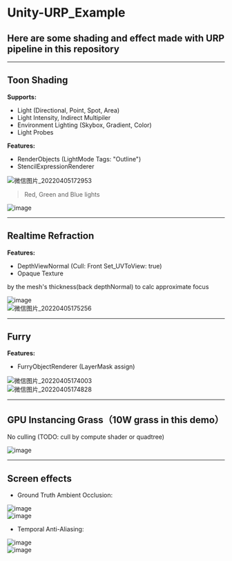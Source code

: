 # Unity-URP_Example
## Here are some shading and effect made with URP pipeline in this repository
****
## Toon Shading  
__Supports:__  
* Light (Directional, Point, Spot, Area)
* Light Intensity, Indirect Multipiler
* Environment Lighting (Skybox, Gradient, Color)
* Light Probes

__Features:__  
* RenderObjects (LightMode Tags: "Outline")
* StencilExpressionRenderer

![微信图片_20220405172953](https://user-images.githubusercontent.com/71002504/161746235-2fff49bb-80e7-4857-bfec-94a28520b0e4.png)  

>Red, Green and Blue lights

![image](https://user-images.githubusercontent.com/71002504/161773804-9387bbba-42eb-406e-925f-aae5153f1480.png)  
****
## Realtime Refraction 
__Features:__  
* DepthViewNormal (Cull: Front   Set_UVToView: true)
* Opaque Texture

by the mesh's thickness(back depthNormal) to calc approximate focus  

![image](https://user-images.githubusercontent.com/71002504/161769449-3c069b33-10cc-4f0e-9651-ce8109a8b369.png)  
![微信图片_20220405175256](https://user-images.githubusercontent.com/71002504/161746389-0193f14b-baa4-439e-a5e0-e78f8524783d.png)  
****
## Furry  
__Features:__  
* FurryObjectRenderer (LayerMask assign)

![微信图片_20220405174003](https://user-images.githubusercontent.com/71002504/161749112-e8899ceb-7579-4cd1-9f5c-860e669e47c6.png)  
![微信图片_20220405174828](https://user-images.githubusercontent.com/71002504/161762997-d109b4bb-27b9-4b4f-8bde-06a312f994d5.png)  
****
## GPU Instancing Grass（10W grass in this demo）  
No culling (TODO: cull by compute shader or quadtree)  

![image](https://user-images.githubusercontent.com/71002504/161763346-2fca316b-3a83-410e-ba36-ccf924ff6e55.png)  
****
## Screen effects
* Ground Truth Ambient Occlusion:

![image](https://user-images.githubusercontent.com/71002504/161788634-a8133e81-e844-401c-9286-9e7b55a7329a.png)  
![image](https://user-images.githubusercontent.com/71002504/161788883-9d05c1de-5ab9-4e4a-a1f4-2a08a50ddae9.png)  
* Temporal Anti-Aliasing:

![image](https://user-images.githubusercontent.com/71002504/161789750-a817ee84-571e-49bc-b490-1c66d40b2788.png)  
![image](https://user-images.githubusercontent.com/71002504/161789803-f8ef07b1-cac6-4f6a-9e05-cb1335263da2.png)  
